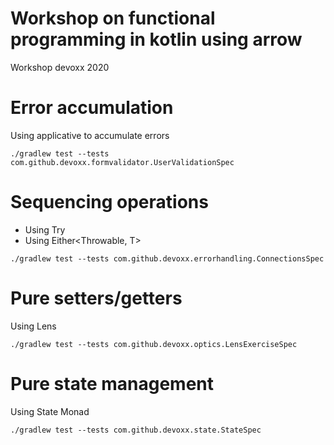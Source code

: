 Workshop on functional programming in kotlin using arrow 
================

Workshop devoxx 2020

# Error accumulation
Using applicative to accumulate errors

```
./gradlew test --tests com.github.devoxx.formvalidator.UserValidationSpec
```

# Sequencing operations
* Using Try<T>
* Using Either<Throwable, T>

```
./gradlew test --tests com.github.devoxx.errorhandling.ConnectionsSpec
```

# Pure setters/getters
Using Lens

```
./gradlew test --tests com.github.devoxx.optics.LensExerciseSpec
```

# Pure state management
Using State Monad

```
./gradlew test --tests com.github.devoxx.state.StateSpec
```

